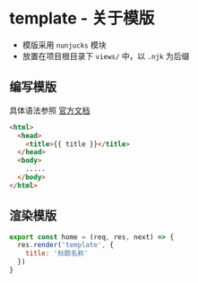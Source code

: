 # template - 关于模版

- 模版采用 `nunjucks` 模块
- 放置在项目根目录下 `views/` 中，以 `.njk` 为后缀

## 编写模版

具体语法参照 [官方文档](https://mozilla.github.io/nunjucks/templating.html)

```html
<html>
  <head>
    <title>{{ title }}</title>
  </head>
  <body>
    .....
  </body>
</html>
```

## 渲染模版

```js
export const home = (req, res, next) => {
  res.render('template', {
    title: '标题名称'
  })
}
```